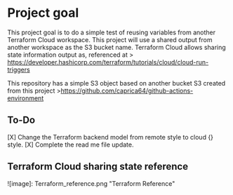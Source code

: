 # Project goal

This project goal is to do a simple test of reusing variables from another Terraform Cloud workspace. This project will use a shared output from another workspace as the S3 bucket name. Terraform Cloud allows sharing state information output as, referenced at > https://developer.hashicorp.com/terraform/tutorials/cloud/cloud-run-triggers

This repository has a simple S3 object based on another bucket S3 created from this project >https://github.com/caprica64/github-actions-environment 


## To-Do
[X] Change the Terraform backend model from remote style to cloud {} style.
[X] Complete the read me file update.

## Terraform Cloud sharing state reference

![image]: Terraform_reference.png "Terraform Reference" 